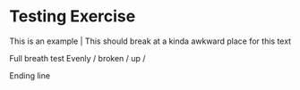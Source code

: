 # Testing Exercise
This is an example | This should break at a kinda awkward place for this text

Full breath test
Evenly / broken / up
/

Ending line

[_meta:author]:- "Kip"
[_meta:tags]:- "test,peace"
[_meta:date-added]:- "2023-05-01T00:00:00.000"